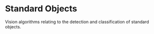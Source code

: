 # Standard Objects

Vision algorithms relating to the detection and classification of standard objects.
